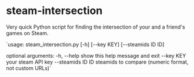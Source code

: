 # steam-intersection
Very quick Python script for finding the intersection of your and a friend's games on Steam.

`usage: steam_intersection.py [-h] [--key KEY] [--steamids ID ID]

optional arguments:
  -h, --help        show this help message and exit
  --key KEY         your steam API key
  --steamids ID ID  steamids to compare (numeric format, not custom URLs)`
